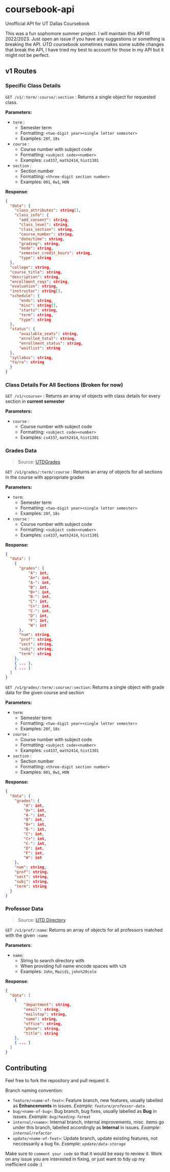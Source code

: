 # coursebook-api

Unofficial API for UT Dallas Coursebook

This was a fun sophomore summer project. I will maintain this API till 2022/2023. Just open an issue if you have any suggestions or something is breaking the API. UTD coursebook sometimes makes some subtle changes that break the API, I have tried my best to account for those in my API but it might not be perfect.

## v1 Routes

### Specific Class Details

`GET /v1/:term/:course/:section` : Returns a single object for requested class.

**Parameters:**

- `term` :
  - Semester term
  - Formatting: `<two-digit year><single letter semester>`
  - Examples: `20f`, `18s`
- `course` :
  - Course number with subject code
  - Formatting: `<subject code><number>`
  - Examples: `cs4337`, `math2414`, `hist1301`
- `section` :
  - Section number
  - Formatting: `<three-digit section number>`
  - Examples: `001`, `0w1`, `HON`

**Response**:

```json
{
  "data": {
    "class_attributes": string[],
    "class_info": {
      "add_consent": string,
      "class_level": string,
      "class_section": string,
      "course_number": string,
      "date/time": string,
      "grading": string,
      "mode": string,
      "semester_credit_hours": string,
      "type": string
  },
  "college": string,
  "course_title": string,
  "description": string,
  "enrollment_reqs": string,
  "evaluation": string,
  "instructor": string[],
  "schedule": {
      "ends": string,
      "misc": string[],
      "starts": string,
      "term": string,
      "type": string
  },
  "status": {
      "available_seats": string,
      "enrolled_total": string,
      "enrollment_status": string,
      "waitlist": string
  },
  "syllabus": string,
  "ta/ra": string
  }
}
```

### Class Details For All Sections (Broken for now)

`GET /v1/<course>` : Returns an array of objects with class details for every section in **current semester**

**Parameters:**

- `course` :
  - Course number with subject code
  - Formatting: `<subject code><number>`
  - Examples: `cs4337`, `math2414`, `hist1301`

### Grades Data

> Source: [UTDGrades](https://utdgrades.com/)

`GET /v1/grades/:term/:course` : Returns an array of objects for all sections in the course with appropriate grades

**Parameters:**

- `term`:
  - Semester term
  - Formatting: `<two-digit year><single letter semester>`
  - Examples: `20f`, `18s`
- `course` :
  - Course number with subject code
  - Formatting: `<subject code><number>`
  - Examples: `cs4337`, `math2414`, `hist1301`

**Response:**

```json
{
  "data": [
    {
      "grades": {
          "A": int,
          "A+": int,
          "A-": int,
          "B": int,
          "B+": int,
          "B-": int,
          "C": int,
          "C+": int,
          "C-": int,
          "D": int,
          "F": int,
          "W": int
      },
      "num": string,
      "prof": string,
      "sect": string,
      "subj": string,
      "term": string
    },
    { ... },
    { ... }
  ]
}
```

`GET /v1/grades/:term/:course/:section`: Returns a single object with grade data for the given course and section

**Parameters:**

- `term`:
  - Semester term
  - Formatting: `<two-digit year><single letter semester>`
  - Examples: `20f`, `18s`
- `course` :
  - Course number with subject code
  - Formatting: `<subject code><number>`
  - Examples: `cs4337`, `math2414`, `hist1301`
- `section` :
  - Section number
  - Formatting: `<three-digit section number>`
  - Examples: `001`, `0w1`, `HON`

**Response:**

```json
{
  "data": {
    "grades": {
        "A": int,
        "A+": int,
        "A-": int,
        "B": int,
        "B+": int,
        "B-": int,
        "C": int,
        "C+": int,
        "C-": int,
        "D": int,
        "F": int,
        "W": int
    },
    "num": string,
    "prof": string,
    "sect": string,
    "subj": string,
    "term": string
  }
}
```

### Professor Data

> Source: [UTD Directory](https://www.utdallas.edu/directory/)

`GET /v1/prof/:name`: Returns an array of objects for all professors matched with the given `:name`

**Parameters**:

- `name`:
  - String to search directory with
  - When providing full name encode spaces with `%20`
  - Examples: `John`, `Mazidi`, `john%20cole`

**Response**:

```json
{
  "data": [
    {
        "department": string,
        "email": string,
        "mailstop": string,
        "name": string,
        "office": string,
        "phone": string,
        "title": string
    },
    { ... }
  ]
}
```

## Contributing

Feel free to fork the repository and pull request it.

Branch naming convention:

- `feature/<name-of-feat>`: Feature branch, new features, usually labelled as **Enhancements** in issues. _Example: `feature/professor-data`_
- `bug/<name-of-bug>`: Bug branch, bug fixes, usually labelled as **Bug** in issues. _Example: `bug/heading-format`_
- `internal/<name>`: Internal branch, internal improvements, misc. items go under this branch, labelled accordingly as **Internal** in issues. _Example: `internal/refactor`_
- `update/<name-of-feat>`: Update branch, update existing features, not neccessarily a bug fix. _Example: `update/data-storage`_

Make sure to `comment your code` so that it would be easy to review it. Work on any issue you are interested in fixing, or just want to tidy up my inefficient code :)
